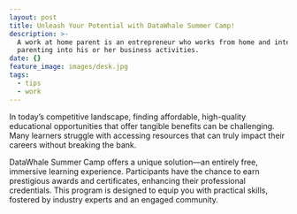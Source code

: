 ```yaml
---
layout: post
title: Unleash Your Potential with DataWhale Summer Camp!
description: >-
  A work at home parent is an entrepreneur who works from home and integrates
  parenting into his or her business activities.
date: {}
feature_image: images/desk.jpg
tags:
  - tips
  - work
---
```

In today’s competitive landscape, finding affordable, high-quality educational opportunities that offer tangible benefits can be challenging. Many learners struggle with accessing resources that can truly impact their careers without breaking the bank.

DataWhale Summer Camp offers a unique solution—an entirely free, immersive learning experience. Participants have the chance to earn prestigious awards and certificates, enhancing their professional credentials. This program is designed to equip you with practical skills, fostered by industry experts and an engaged community.


<!--more-->






